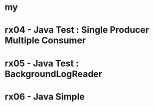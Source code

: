 # my

# rx04 - Java Test : Single Producer Multiple Consumer
# rx05 - Java Test : BackgroundLogReader
# rx06 - Java Simple 